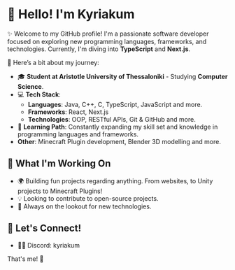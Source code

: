 # 👋 Hello! I'm Kyriakum

✨ Welcome to my GitHub profile! I'm a passionate software developer focused on exploring new programming languages, frameworks, and technologies. Currently, I'm diving into **TypeScript** and **Next.js**.

🌟 Here’s a bit about my journey:

- 🎓 **Student at Aristotle University of Thessaloniki** - Studying **Computer Science**.
- 💻 **Tech Stack**: 
  - **Languages**: Java, C++, C, TypeScript, JavaScript and more.
  - **Frameworks**: React, Next.js
  - **Technologies**: OOP, RESTful APIs, Git & GitHub and more.
- 🌱 **Learning Path**: Constantly expanding my skill set and knowledge in programming languages and frameworks.
- **Other**: Minecraft Plugin development, Blender 3D modelling and more.

## 🚀 What I'm Working On

- 🌍 Building fun projects regarding anything. From websites, to Unity projects to Minecraft Plugins!
- 💡 Looking to contribute to open-source projects.
- 👀 Always on the lookout for new technologies.

## 💬 Let's Connect!

- 👨‍🚀 Discord: kyriakum

That's me! 🚀

